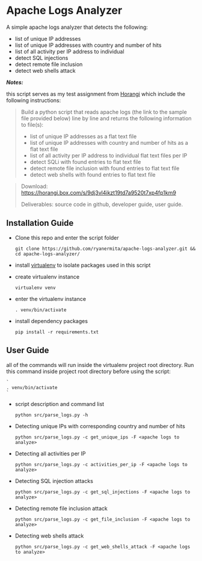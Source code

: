 # Apache Logs Analyzer
A simple apache logs analyzer that detects the following:
* list of unique IP addresses
* list of unique IP addresses with country and number of hits
* list of all activity per IP address to individual
* detect SQL injections
* detect remote file inclusion
* detect web shells attack

***Notes:***

this script serves as my test assignment from [Horangi](https://horangi.com/) which include the following instructions:

> Build a python script that reads apache logs (the link to the sample file provided below) line by line and returns the following information to file(s):
> 
> * list of unique IP addresses as a flat text file
> * list of unique IP addresses with country and number of hits as a flat text file
> * list of all activity per IP address to individual flat text files per IP
> * detect SQLi with found entries to flat text file
> * detect remote file inclusion with found entries to flat text file
> * detect web shells with found entries to flat text file

> Download:
> https://horangi.box.com/s/9dj3vl4ikzt19td7a9520t7xp4fp1km9
> 
> Deliverables: source code in github, developer guide, user guide.


## Installation Guide
* Clone this repo and enter the script folder

  `
  git clone https://github.com/ryanermita/apache-logs-analyzer.git && cd apache-logs-analyzer/
  `

* install [virtualenv](https://virtualenv.pypa.io/en/stable/) to isolate packages used in this script
* create virtualenv instance

  `
  virtualenv venv
  `

* enter the virtualenv instance

  `
  . venv/bin/activate
  `

* install dependency packages

  `
  pip install -r requirements.txt
  `

## User Guide
all of the commands will run inside the virtualenv project root directory.
Run this command inside project root directory before using the script:
  
    `
    . venv/bin/activate
    `

* script description and command list

  `
  python src/parse_logs.py -h
  `

* Detecting unique IPs with corresponding country and number of hits

  `
  python src/parse_logs.py -c get_unique_ips -F <apache logs to analyze>
  `

* Detecting all activities per IP

  `
  python src/parse_logs.py -c activities_per_ip -F <apache logs to analyze>
  `

* Detecting SQL injection attacks

  `
  python src/parse_logs.py -c get_sql_injections -F <apache logs to analyze>
  `

* Detecting remote file inclusion attack

  `
  python src/parse_logs.py -c get_file_inclusion -F <apache logs to analyze>
  `

* Detecting web shells attack

  `
  python src/parse_logs.py -c get_web_shells_attack -F <apache logs to analyze>
  `

